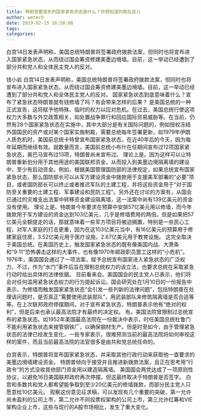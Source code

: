 ```yaml
---
title: 特朗普要宣布的国家紧急状态是什么？你想知道的都在这儿
author: wetech
date: 2019-02-15 16:50:08
tags: 
categories: 
---
```

白宫14日发表声明称，美国总统特朗普将签署政府拨款法案，但同时也将宣布进入国家紧急状态，从而绕过国会筹资修建美墨边境墙。目前，这一举动已经遭到了部分共和党人和全体民主党人的反对。
<!-- more -->
钱小岩
白宫14日发表声明称，美国总统特朗普将签署政府拨款法案，但同时也将宣布进入国家紧急状态，从而绕过国会筹资修建美墨边境墙。目前，这一举动已经遭到了部分共和党人和全体民主党人的反对。
国家紧急状态到底意味着什么？宣布了紧急状态特朗普就有钱修墙了吗？有会带来怎样的后果？
是美国总统的一种正式宣告，这将赋予他特殊、临时的权力以应对危机。在过去，美国总统行使这项权力大多数与外交政策相关，如处置战争罪行和回应国际贸易威胁等。在当前，仍然有28个国家紧急状态在实施中，其中大部分是有关国际问题的，例如授权冻结外国国民的资产或对某个国家实施制裁，需要总统每年签署更新，如1979年伊朗人质危机时，美国前总统卡特曾宣布国家紧急状态，在近40年后的今天，因为每年延期而继续有效。就数量而言，美国前总统小布什在任期间宣布过12项国家紧急状态，奥巴马宣布过13项，特朗普尚未宣布过。
理论上是。因为这样可以让特朗普重新划分用于其他用途的美国联邦资金，从而投入到美墨边境隔离墙的建设中，至少有启动资金。例如，根据美国管理国防部的法律规定，如果总统宣布国家紧急状态，那么国防部长可以从军方建设资金中拨款用于支援美军部署的“必要”项目，或者国防部长可以终止或者推迟军队的土建工程，并将这些资金用于“对于国防至关重要的土建工程、军事建设和民防工程”。另外还在讨论的方案有，从国会已通过的灾难支出法案中转移资金建设隔离墙，这一法案中尚有139亿美元的资金没有使用。
理论上是。特朗普今年要求在预算中安排57亿美元用以修墙，而今年拨款用于军方建设的资金达到103亿美元，几乎是修墙费用的两倍。但是如果把57亿美元全额提走的话，那就意味着一些军方项目将被迫搁置，特别是一些民心工程，对军人家庭的打击更重，因为在这103亿美元当中，有16亿美元的预算用于修建家庭住房，3.52亿美元用于医疗设施，2.67亿美元用于教育设施。
这完全取决于美国总统。在美国历史上，触发国家紧急状态的既有像美国内战、大萧条和“9·11”恐怖袭击这样的大事件，也有像1970年邮政职员罢工这样的“小危机”。1976年，美国国会通过了一项法案，赋予总统宣布国家进入紧急状态的广泛权力，不过，作为“水门”事件后旨在限制总统权力的该立法，也要求总统在采取紧急行动时给出具体的法律依据。
目前看来会。美国国会的民主党人已表示，他们将会对任何滥用紧急状态权力的行为提起诉讼。国会研究处在1月10日的一份报告中表示，为修墙而触发国家紧急状态“会引发一些列新的法律问题”，包括特朗普在处理该问题时，是否真正“需要使用武装部队”，用武装部队来修筑隔离墙是否合适等等。在上次联邦政府停摆期间，对于宣布紧急状态，特朗普表示他有“绝对的权利”，但是后来也承认最高法院才有最终的决定权。
有。美国法院曾限制过总统宣布的紧急状态。如1952年美国最高法院在一份裁决中表示，时任美国总统杜鲁门不能利用紧急状态来接管钢铁厂，以确保钢材生产。但是时至如今，由于管理紧急状态的法律已经发生变化，一些专家表示，很难预测当前的最高法院将如何审视这样的案件，而且当前最高法院的法官很多是由共和党总统任命的。
 
 
白宫表示，特朗普将宣布国家紧急状态，并采取其他行政行动来获取他一直要求的美墨边境墙建设资金。
特朗普倾向于接受并且推进新拨款法案，且正在思考用“行政令”的方式没收其他部门资金用以建造隔离墙。
美国国会两党达成了一项原则性协议，以避免16日美国联邦政府再次停摆，但这最终取决于特朗普是否签字。
白宫和多数共和党人都希望能争取到至少20亿美元的修墙拨款，而部分民主党人只愿意给10亿美元。
观察这份意见征求稿，可以发现有几个重要的突破，第一允许尚未盈利的公司上市，第二允许不同投票权架构的公司上市，第三允许红筹和VIE架构企业上市，这些与现行的A股市场相比，发生了重大变化。
